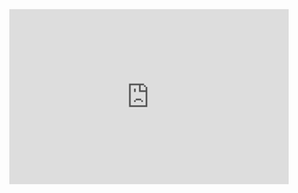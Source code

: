 <iframe width="100%" height="315" src="https://www.youtube.com/embed/m66UP8pMdsA" title="YouTube video player" frameborder="0" allow="accelerometer; autoplay; clipboard-write; encrypted-media; gyroscope; picture-in-picture" allowfullscreen></iframe>